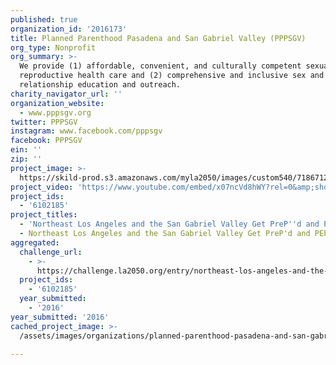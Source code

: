 ```yaml
---
published: true
organization_id: '2016173'
title: Planned Parenthood Pasadena and San Gabriel Valley (PPPSGV)
org_type: Nonprofit
org_summary: >-
  We provide (1) affordable, convenient, and culturally competent sexual and
  reproductive health care and (2) comprehensive and inclusive sex and
  relationship education and outreach.
charity_navigator_url: ''
organization_website:
  - www.pppsgv.org
twitter: PPPSGV
instagram: www.facebook.com/pppsgv
facebook: PPPSGV
ein: ''
zip: ''
project_image: >-
  https://skild-prod.s3.amazonaws.com/myla2050/images/custom540/7186712265741-team91.JPG
project_video: 'https://www.youtube.com/embed/x07ncVd8hWY?rel=0&amp;showinfo=0'
project_ids:
  - '6102185'
project_titles:
  - 'Northeast Los Angeles and the San Gabriel Valley Get PreP''d and PEP''d!! '
  - Northeast Los Angeles and the San Gabriel Valley Get PreP'd and PEP'd!!
aggregated:
  challenge_url:
    - >-
      https://challenge.la2050.org/entry/northeast-los-angeles-and-the-san-gabriel-valley-get-prepd-and-pepd!!
  project_ids:
    - '6102185'
  year_submitted:
    - '2016'
year_submitted: '2016'
cached_project_image: >-
  /assets/images/organizations/planned-parenthood-pasadena-and-san-gabriel-valley-pppsgv/skild-prod.s3.amazonaws.com/myla2050/images/custom540/7186712265741-team91.JPG

---
```

